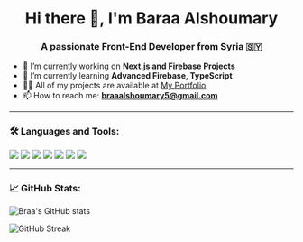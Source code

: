 <h1 align="center">Hi there 👋, I'm Baraa Alshoumary</h1>
<h3 align="center">A passionate Front-End Developer from Syria 🇸🇾</h3>

- 🔭 I’m currently working on **Next.js and Firebase Projects**
- 🌱 I’m currently learning **Advanced Firebase, TypeScript**
- 👨‍💻 All of my projects are available at [My Portfolio](https://your-portfolio-link.com)
- 📫 How to reach me: **braaalshoumary5@gmail.com**

---

### 🛠️ Languages and Tools:
<p>
  <img src="https://img.shields.io/badge/HTML5-E34F26?style=flat&logo=html5&logoColor=white" />
  <img src="https://img.shields.io/badge/CSS3-1572B6?style=flat&logo=css3&logoColor=white" />
  <img src="https://img.shields.io/badge/Tailwind_CSS-38B2AC?style=flat&logo=tailwind-css&logoColor=white" />
  <img src="https://img.shields.io/badge/JavaScript-F7DF1E?style=flat&logo=javascript&logoColor=black" />
  <img src="https://img.shields.io/badge/React-61DAFB?style=flat&logo=react&logoColor=black" />
  <img src="https://img.shields.io/badge/Next.js-000000?style=flat&logo=next.js&logoColor=white" />
  <img src="https://img.shields.io/badge/Firebase-FFCA28?style=flat&logo=firebase&logoColor=black" />
</p>

---

### 📈 GitHub Stats:
<p>
  <img src="https://github-readme-stats.vercel.app/api?username=Braa8&show_icons=true&theme=radical" alt="Braa's GitHub stats" />
</p>
<p>
  <img src="https://github-readme-streak-stats.herokuapp.com/?user=Braa8&theme=radical" alt="GitHub Streak" />
</p>
